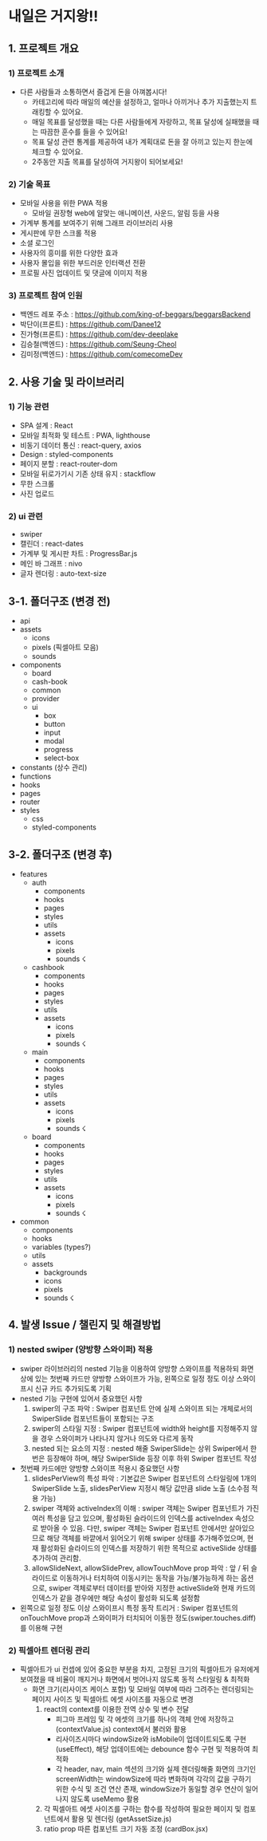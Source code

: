 # 내일은 거지왕!!
## 1. 프로젝트 개요
### 1) 프로젝트 소개
- 다른 사람들과 소통하면서 즐겁게 돈을 아껴봅시다! 
    - 카테고리에 따라 매일의 예산을 설정하고, 얼마나 아끼거나 추가 지출했는지 트래킹할 수 있어요.
    - 매일 목표를 달성했을 때는 다른 사람들에게 자랑하고, 목표 달성에 실패했을 때는 따끔한 훈수를 들을 수 있어요!
    - 목표 달성 관련 통계를 제공하여 내가 계획대로 돈을 잘 아끼고 있는지 한눈에 체크할 수 있어요.
    - 2주동안 지출 목표를 달성하여 거지왕이 되어보세요!

### 2) 기술 목표
- 모바일 사용을 위한 PWA 적용
    - 모바일 권장형 web에 알맞는 애니메이션, 사운드, 알림 등을 사용
- 가계부 통계를 보여주기 위해 그래프 라이브러리 사용
- 게시판에 무한 스크롤 적용
- 소셜 로그인
- 사용자의 흥미를 위한 다양한 효과
- 사용자 몰입을 위한 부드러운 인터랙션 전환
- 프로필 사진 업데이트 및 댓글에 이미지 적용

### 3) 프로젝트 참여 인원
- 백엔드 레포 주소 : https://github.com/king-of-beggars/beggarsBackend
- 박단이(프론트) : https://github.com/Danee12
- 진가형(프론트) : https://github.com/dev-deeplake
- 김승철(백엔드) : https://github.com/Seung-Cheol
- 김미정(백엔드) : https://github.com/comecomeDev

## 2. 사용 기술 및 라이브러리
### 1) 기능 관련
- SPA 설계 : React
- 모바일 최적화 및 테스트 : PWA, lighthouse
- 비동기 데이터 통신 : react-query, axios
- Design : styled-components
- 페이지 분할 : react-router-dom
- 모바일 뒤로가기시 기존 상태 유지 : stackflow
- 무한 스크롤
- 사진 업로드
### 2) ui 관련
- swiper
- 캘린더 : react-dates
- 가계부 및 게시판 차트 : ProgressBar.js
- 메인 바 그래프 : nivo
- 글자 렌더링 : auto-text-size

## 3-1. 폴더구조 (변경 전)
- api
- assets
    + icons
    + pixels (픽셀아트 모음)
    + sounds
- components
    + board
    + cash-book
    + common
    + provider
    + ui
        * box
        * button
        * input
        * modal
        * progress
        * select-box
- constants (상수 관리)
- functions
- hooks
- pages
- router
- styles
    + css
    + styled-components

## 3-2. 폴더구조 (변경 후)
- features
    + auth
        * components
        * hooks
        * pages
        * styles
        * utils
        * assets
             - icons
             - pixels
             - sounds ☇
    + cashbook
        * components
        * hooks
        * pages
        * styles
        * utils
        * assets
             - icons
             - pixels
             - sounds ☇
    + main
        * components
        * hooks
        * pages
        * styles
        * utils
        * assets
             - icons
             - pixels
             - sounds ☇
    + board
        * components
        * hooks
        * pages
        * styles
        * utils
        * assets
             - icons
             - pixels
             - sounds ☇
- common
    + components
    + hooks
    + variables (types?)
    + utils
    + assets
        * backgrounds
        * icons
        * pixels
        * sounds ☇
  

## 4. 발생 Issue / 챌린지 및 해결방법
### 1) nested swiper (양방향 스와이퍼) 적용
- swiper 라이브러리의 nested 기능을 이용하여 양방향 스와이프를 적용하되 화면상에 있는 첫번째 카드만 양방향 스와이프가 가능, 왼쪽으로 일정 정도 이상 스와이프시 신규 카드 추가되도록 기획
- nested 기능 구현에 있어서 중요했던 사항
  1. swiper의 구조 파악 : Swiper 컴포넌트 안에 실제 스와이프 되는 개체로서의 SwiperSlide 컴포넌트들이 포함되는 구조
  2. swiper의 스타일 지정 : Swiper 컴포넌트에 width와 height를 지정해주지 않을 경우 스와이퍼가 나타나지 않거나 의도와 다르게 동작
  3. nested 되는 요소의 지정 : nested 해줄 SwiperSlide는 상위 Swiper에서 한 번은 등장해야 하며, 해당 SwiperSlide 등장 이후 하위 Swiper 컴포넌트 작성
- 첫번째 카드에만 양방향 스와이프 적용시 중요했던 사항
  1. slidesPerView의 특성 파악 : 기본값은 Swiper 컴포넌트의 스타일링에 1개의 SwiperSlide 노출, slidesPerView 지정시 해당 값만큼 slide 노출 (소수점 적용 가능)
  2. swiper 객체와 activeIndex의 이해 : swiper 객체는 Swiper 컴포넌트가 가진 여러 특성을 담고 있으며, 활성화된 슬라이드의 인덱스를 activeIndex 속성으로 받아올 수 있음. 다만, swiper 객체는 Swiper 컴포넌트 안에서만 살아있으므로 해당 객체를 바깥에서 읽어오기 위해 swiper 상태를 추가해주었으며, 현재 활성화된 슬라이드의 인덱스를 저장하기 위한 목적으로 activeSlide 상태를 추가하여 관리함.
  4. allowSlideNext, allowSlidePrev, allowTouchMove prop 파악 : 앞 / 뒤 슬라이드로 이동하거나 터치하여 이동시키는 동작을 가능/불가능하게 하는 옵션으로, swiper 객체로부터 데이터를 받아와 지정한 activeSlide와 현재 카드의 인덱스가 같을 경우에만 해당 속성이 활성화 되도록 설정함
- 왼쪽으로 일정 정도 이상 스와이프시 특정 동작 트리거 : Swiper 컴포넌트의 onTouchMove prop과 스와이퍼가 터치되어 이동한 정도(swiper.touches.diff)를 이용해 구현
### 2) 픽셀아트 렌더링 관리
- 픽셀아트가 ui 컨셉에 있어 중요한 부분을 차지, 고정된 크기의 픽셀아트가 유저에게 보여졌을 때 비율이 깨지거나 화면에서 벗어나지 않도록 동적 스타일링 & 최적화
  - 화면 크기(리사이즈 케이스 포함) 및 모바일 여부에 따라 그려주는 렌더링되는 페이지 사이즈 및 픽셀아트 에셋 사이즈를 자동으로 변경
    1. react의 context를 이용한 전역 상수 및 변수 전달
       - 피그마 프레임 및 각 에셋의 크기를 하나의 객체 안에 저장하고(contextValue.js) context에서 불러와 활용
       - 리사이즈시마다 windowSize와 isMobile이 업데이트되도록 구현(useEffect), 해당 업데이트에는 debounce 함수 구현 및 적용하여 최적화
       - 각 header, nav, main 섹션의 크기와 실제 렌더링해줄 화면의 크기인 screenWidth는 windowSize에 따라 변화하며 각각의 값을 구하기 위한 수식 및 조건 연산 존재, windowSize가 동일할 경우 연산이 일어나지 않도록 useMemo 활용
    2. 각 픽셀아트 에셋 사이즈를 구하는 함수를 작성하여 필요한 페이지 및 컴포넌트에서 활용 및 렌더링 (getAssetSize.js)
    3. ratio prop 따른 컴포넌트 크기 자동 조정 (cardBox.jsx)
